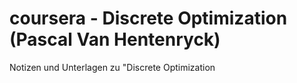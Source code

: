 coursera - Discrete Optimization (Pascal Van Hentenryck)
========

Notizen und Unterlagen zu "Discrete Optimization
